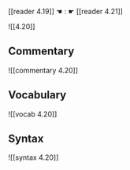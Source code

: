[[reader 4.19]] ☚ : ☛ [[reader 4.21]]

![[4.20]]

## Commentary

![[commentary 4.20]]

## Vocabulary

![[vocab 4.20]]

## Syntax

![[syntax 4.20]]

